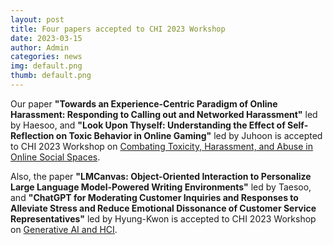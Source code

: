 ```yaml
---
layout: post
title: Four papers accepted to CHI 2023 Workshop
date: 2023-03-15
author: Admin
categories: news
img: default.png
thumb: default.png
---
```


Our paper **"Towards an Experience-Centric Paradigm of Online Harassment: Responding to Calling out and Networked Harassment"** led by Haesoo, and **"Look Upon Thyself: Understanding the Effect of Self-Reflection on Toxic Behavior in Online Gaming"** led by Juhoon is accepted to CHI 2023 Workshop on [Combating Toxicity, Harassment, and Abuse in Online Social Spaces](https://combatingonlinetoxicity.sites.uu.nl/).

Also, the paper **"LMCanvas: Object-Oriented Interaction to Personalize Large Language Model-Powered Writing Environments"** led by Taesoo, and **"ChatGPT for Moderating Customer Inquiries and Responses to Alleviate Stress and Reduce Emotional Dissonance of Customer Service Representatives"** led by Hyung-Kwon is accepted to CHI 2023 Workshop on [Generative AI and HCI](https://generativeaiandhci.github.io/).
